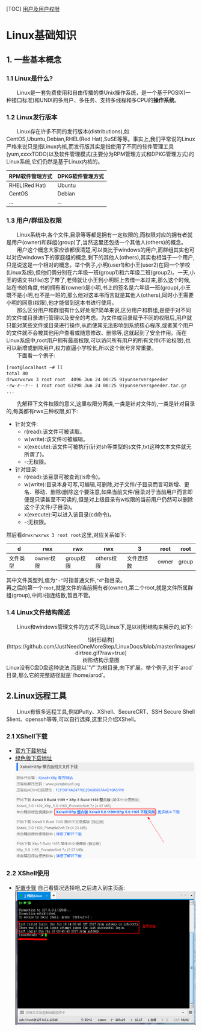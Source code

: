 [TOC]
[用户及用户权限](#13-用户群组及权限)
# Linux基础知识
## 1. 一些基本概念
### 1.1 Linux是什么?
&emsp;&emsp;Linux是一套免费使用和自由传播的类Unix操作系统，是一个基于POSIX(一种接口标准)和UNIX的多用户、多任务、支持多线程和多CPU的**操作系统**。  

### 1.2 Linux发行版本
&emsp;&emsp;Linux存在许多不同的发行版本(distributions),如CentOS,Ubuntu,Debian,RHEL(Red Hat),SuSE等等。事实上,我们平常说的Linux严格来说只是指Linux内核,而发行版其实是指使用了不同的软件管理工具(yum,xxxxTODO)以及软件管理模式(主要分为RPM管理方式和DPKG管理方式)的Linux系统,它们仍然是基于Linux内核的。

RPM软件管理方式 | DPKG软件管理方式
---|---
RHEL(Red Hat) | Ubuntu
CentOS | Debian
... | ...

### 1.3 用户/群组及权限
&emsp;&emsp;Linux系统中,各个文件,目录等等都是拥有一定权限的,而权限对应的拥有者就是用户(owner)和群组(group)了,当然这里还包括一个其他人(others)的概念。  
&emsp;&emsp;用户这个概念大家应该都很清楚,可以类比于windows的用户,而群组其实也可以对应windows下的家庭组的概念,剩下的其他人(others),其实也相当于一个用户,只是说这是一个相对的概念。举个例子,小明(user1)和小王(user2)在同一个学校(Linux系统),但他们俩分别在六年级一班(group1)和六年级二班(group2)。一天,小王的语文书(file)忘了带了,老师就让小王到小明班上去借一本过来,那么这个时候,站在书的角度,书的拥有者(owner)是小明,书上的签名是六年级一班(group),小王既不是小明,也不是一班的,那么他对这本书而言就是其他人(others),同时小王需要小明的同意(权限),他才能借到这本书进行使用。  
&emsp;&emsp;那么区分用户和群组有什么好处呢?简单来说,区分用户和群组,是便于对不同的文件或目录进行管理以及安全的考虑。为文件或目录赋予不同的权限后,用户就只能对某些文件或目录进行操作,从而使其无法影响到系统核心程序,或者某个用户的文件就不会被其他用户查看或随意修改、删除等,这就起到了安全作用。而在Linux系统中,root用户拥有最高权限,可以访问所有用户的所有文件(不论权限),也可以新增或删除用户,权力直逼小学校长,所以这个账号非常重要。  
&emsp;&emsp;下面看一个例子:
```
[root@localhost ~# ll
total 80
drwxrwxrwx 3 root root  4096 Jun 24 00:25 91yunserverspeeder
-rw-r--r-- 1 root root 63298 Jun 24 00:25 91yunserverspeeder.tar.gz
...
```

&emsp;&emsp;先解释下文件权限的意义,这里权限分两类,一类是针对文件的,一类是针对目录的,每类都有rwx三种权限,如下:  

- 针对文件:
	- r(read):该文件可被读取。
	- w(write):该文件可被编辑。
	- x(execute):该文件可被执行(针对sh等类型的s文件,txt这种文本文件就无所谓了)。
	- -:无权限。
- 针对目录:
	- r(read):该目录可被查询(ls命令)。
	- w(write):目录本身可写,可编辑,可删除,对子文件/子目录而言可新增、更名、移动、删除(删除这个要注意,如果当前文件/目录对于当前用户而言即便是只读甚至不可读的,但是对上级目录有w权限的当前用户仍然可以删除这个子文件/子目录)。
	- x(execute):可以进入该目录(cd命令)。
	- -:无权限。  

然后看`drwxrwxrwx 3 root root`这里,对应关系如下:  

d | rwx | rwx | rwx | 3 | root | root
---|---|---|---|---|---|---
文件类型 | owner权限 | group权限 | others权限 | 文件连结数 | owner | group
  
其中文件类型列,值为`"-"`时指普通文件,`"d"`指目录。  
再之后的第一个`root`,就是文件的当前拥有者(owner),第二个root,就是文件所属群组(group),中间`3`指连结数,暂且不管。

### 1.4 Linux文件结构简述
&emsp;&emsp;Linux和windows管理文件的方式不同,Linux下,是以树形结构来展示的,如下:  
<center>
![树形结构](https://github.com/JustNeedOneMoreStep/LinuxDocs/blob/master/images/dirtree.gif?raw=true)
</center>  
<center>树形结构示意图</center>
Linux没有C盘D盘这种说法,而是以`"/"`为根目录,向下扩展。举个例子,对于`arod`目录,那么它的完整路径就是`/home/arod`。

## 2.Linux远程工具
&emsp;&emsp;Linux有很多远程工具,例如Putty、XShell、SecureCRT、SSH Secure Shell Slient、openssh等等,可以自行选择,这里只介绍XShell。  

### 2.1 XShell下载
- [官方下载地址](https://www.netsarang.com/download/down_xsh.html)
- [绿色版下载地址](https://www.portablesoft.org/xshell/)  
![绿色版下载说明](https://github.com/JustNeedOneMoreStep/LinuxDocs/blob/master/images/xshelldwurl.png?raw=true)  

### 2.2 XShell使用
- [配置步骤]()
自己看情况选择吧,之后进入到主页面:  
![使用步骤6](https://github.com/JustNeedOneMoreStep/LinuxDocs/blob/master/images/xs6.png?raw=true)  

